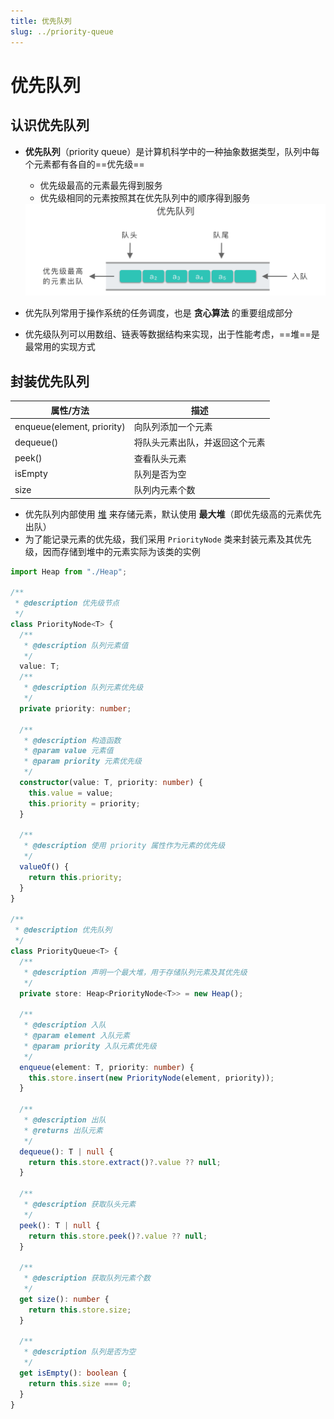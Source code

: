 ```yaml
---
title: 优先队列
slug: ../priority-queue
---
```

# 优先队列

## 认识优先队列

- **优先队列**（priority queue）是计算机科学中的一种抽象数据类型，队列中每个元素都有各自的==优先级==

  - 优先级最高的元素最先得到服务
  - 优先级相同的元素按照其在优先队列中的顺序得到服务

  <img src="./images/优先队列.png" style="zoom: 67%;" />

- 优先队列常用于操作系统的任务调度，也是 **贪心算法** 的重要组成部分

- 优先级队列可以用数组、链表等数据结构来实现，出于性能考虑，==堆==是最常用的实现方式



## 封装优先队列

| 属性/方法                  | 描述                           |
| -------------------------- | ------------------------------ |
| enqueue(element, priority) | 向队列添加一个元素             |
| dequeue()                  | 将队头元素出队，并返回这个元素 |
| peek()                     | 查看队头元素                   |
| isEmpty                    | 队列是否为空                   |
| size                       | 队列内元素个数                 |

- 优先队列内部使用 [堆](../heap#封装堆结构) 来存储元素，默认使用 **最大堆**（即优先级高的元素优先出队）
- 为了能记录元素的优先级，我们采用 `PriorityNode` 类来封装元素及其优先级，因而存储到堆中的元素实际为该类的实例

```typescript
import Heap from "./Heap";

/**
 * @description 优先级节点
 */
class PriorityNode<T> {
  /**
   * @description 队列元素值
   */
  value: T;
  /**
   * @description 队列元素优先级
   */
  private priority: number;

  /**
   * @description 构造函数
   * @param value 元素值
   * @param priority 元素优先级
   */
  constructor(value: T, priority: number) {
    this.value = value;
    this.priority = priority;
  }

  /**
   * @description 使用 priority 属性作为元素的优先级
   */
  valueOf() {
    return this.priority;
  }
}

/**
 * @description 优先队列
 */
class PriorityQueue<T> {
  /**
   * @description 声明一个最大堆，用于存储队列元素及其优先级
   */
  private store: Heap<PriorityNode<T>> = new Heap();

  /**
   * @description 入队
   * @param element 入队元素
   * @param priority 入队元素优先级
   */
  enqueue(element: T, priority: number) {
    this.store.insert(new PriorityNode(element, priority));
  }

  /**
   * @description 出队
   * @returns 出队元素
   */
  dequeue(): T | null {
    return this.store.extract()?.value ?? null;
  }

  /**
   * @description 获取队头元素
   */
  peek(): T | null {
    return this.store.peek()?.value ?? null;
  }

  /**
   * @description 获取队列元素个数
   */
  get size(): number {
    return this.store.size;
  }

  /**
   * @description 队列是否为空
   */
  get isEmpty(): boolean {
    return this.size === 0;
  }
}
```
